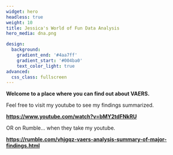 ```yaml
---
widget: hero
headless: true
weight: 10
title: Jessica's World of Fun Data Analysis
hero_media: dna.png

design:
  background:
    gradient_end: '#4aa7ff'
    gradient_start: '#004ba0'
    text_color_light: true
advanced:
  css_class: fullscreen
---
```


**Welcome to a place where you can find out about VAERS.**

Feel free to visit my youtube to see my findings summarized.

**https://www.youtube.com/watch?v=bMY2tdFNkRU**

OR on Rumble... when they take my youtube.

**https://rumble.com/vhjgqz-vaers-analysis-summary-of-major-findings.html**

